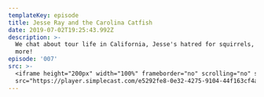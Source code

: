 ```yaml
---
templateKey: episode
title: Jesse Ray and the Carolina Catfish
date: 2019-07-02T19:25:43.992Z
description: >-
  We chat about tour life in California, Jesse's hatred for squirrels, and a lot
  more!
episode: '007'
src: >-
  <iframe height="200px" width="100%" frameborder="no" scrolling="no" seamless
  src="https://player.simplecast.com/e5292fe8-0e32-4275-9104-44f163cf4a19?dark=false"></iframe>
---
```


